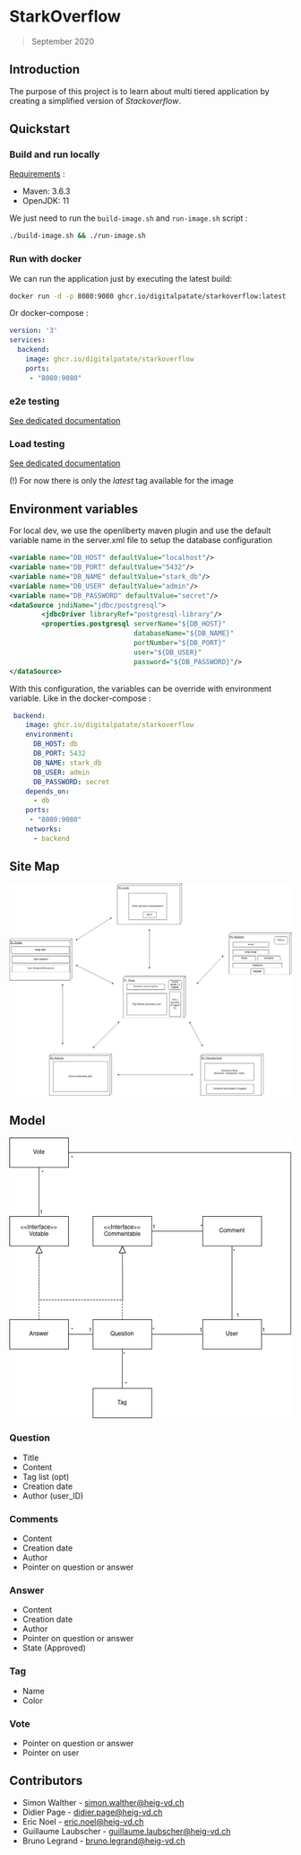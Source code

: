# StarkOverflow

> September 2020

## Introduction

The purpose of this project is to learn about multi tiered application by creating a simplified version of _Stackoverflow_.

## Quickstart

### Build and run locally

<u>Requirements</u> : 

- Maven: 3.6.3
- OpenJDK: 11

We just need to run the `build-image.sh` and `run-image.sh` script :

```bash
./build-image.sh && ./run-image.sh
```

### Run with docker

We can run the application just by executing the latest build:

```bash
docker run -d -p 8080:9080 ghcr.io/digitalpatate/starkoverflow:latest
```

Or docker-compose : 

```yaml
version: '3'
services:
  backend:
    image: ghcr.io/digitalpatate/starkoverflow
    ports:
     - "8080:9080"
```

### e2e testing

[See dedicated documentation ](./e2e/README.md)


### Load testing

[See dedicated documentation ](./loadTest/README.md)

(!) For now there is only the _latest_ tag available for the image

## Environment variables

For local dev, we use the openliberty maven plugin and use the default variable name in the server.xml file to setup the database configuration

```xml
<variable name="DB_HOST" defaultValue="localhost"/>
<variable name="DB_PORT" defaultValue="5432"/>
<variable name="DB_NAME" defaultValue="stark_db"/>
<variable name="DB_USER" defaultValue="admin"/>
<variable name="DB_PASSWORD" defaultValue="secret"/>
<dataSource jndiName="jdbc/postgresql">
        <jdbcDriver libraryRef="postgresql-library"/>
        <properties.postgresql serverName="${DB_HOST}"
                               databaseName="${DB_NAME}"
                               portNumber="${DB_PORT}"
                               user="${DB_USER}"
                               password="${DB_PASSWORD}"/>
</dataSource>
```

With this configuration, the variables can be override with environment variable. Like in the docker-compose :

```yaml
 backend:
    image: ghcr.io/digitalpatate/starkoverflow
    environment:
      DB_HOST: db
      DB_PORT: 5432
      DB_NAME: stark_db
      DB_USER: admin
      DB_PASSWORD: secret
    depends_on:
      - db
    ports:
     - "8080:9080"
    networks:
      - backend
```



## Site Map

![Site Map](pictures/StarkOverFlow_sitemap.png)

 ##  Model

![Domain model](./pictures/domaine-model.png)

### Question

- Title
- Content
- Tag list (opt)
- Creation date
- Author (user_ID)

### Comments

- Content 
- Creation date
- Author
- Pointer on question or answer

### Answer

- Content 
- Creation date
- Author
- Pointer on question or answer
- State (Approved)

### Tag

- Name 
- Color

### Vote

- Pointer on question or answer
- Pointer on user

## Contributors

- Simon Walther - simon.walther@heig-vd.ch
- Didier Page - didier.page@heig-vd.ch
- Eric Noel - eric.noel@heig-vd.ch
- Guillaume Laubscher -  guillaume.laubscher@heig-vd.ch
- Bruno Legrand - bruno.legrand@heig-vd.ch